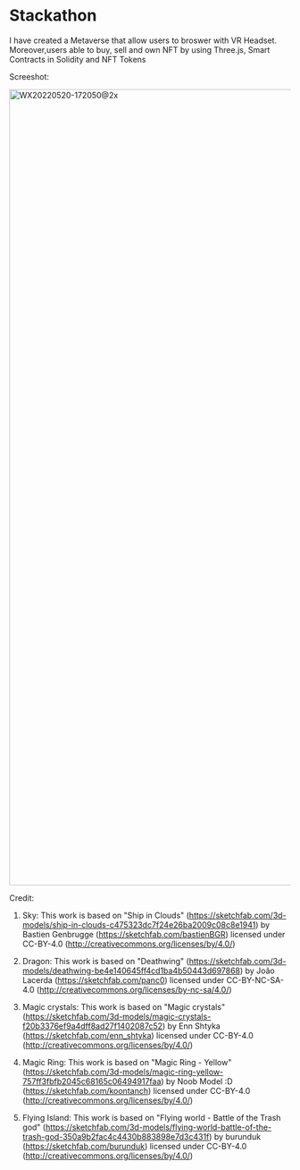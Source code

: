 # Stackathon

I have created a Metaverse that allow users to broswer with VR Headset. Moreover,users able to buy, sell and own NFT by using Three.js, Smart Contracts in Solidity and NFT Tokens

Screeshot:

<img width="1424" alt="WX20220520-172050@2x" src="https://user-images.githubusercontent.com/95536900/169612141-2cfc5a10-73b8-49ec-9132-c213b88a07ac.png">

Credit:
1. Sky:
This work is based on "Ship in Clouds" (https://sketchfab.com/3d-models/ship-in-clouds-c475323dc7f24e26ba2009c08c8e1941) by Bastien Genbrugge (https://sketchfab.com/bastienBGR) licensed under CC-BY-4.0 (http://creativecommons.org/licenses/by/4.0/)

2. Dragon:
This work is based on "Deathwing" (https://sketchfab.com/3d-models/deathwing-be4e140645ff4cd1ba4b50443d697868) by João Lacerda (https://sketchfab.com/panc0) licensed under CC-BY-NC-SA-4.0 (http://creativecommons.org/licenses/by-nc-sa/4.0/)

3. Magic crystals:
This work is based on "Magic crystals" (https://sketchfab.com/3d-models/magic-crystals-f20b3376ef9a4dff8ad27f1402087c52) by Enn Shtyka (https://sketchfab.com/enn_shtyka) licensed under CC-BY-4.0 (http://creativecommons.org/licenses/by/4.0/)

4. Magic Ring:
This work is based on "Magic Ring - Yellow" (https://sketchfab.com/3d-models/magic-ring-yellow-757ff3fbfb2045c68165c06494917faa) by Noob Model :D (https://sketchfab.com/koontanch) licensed under CC-BY-4.0 (http://creativecommons.org/licenses/by/4.0/)

5. Flying Island:
This work is based on "Flying world - Battle of the Trash god" (https://sketchfab.com/3d-models/flying-world-battle-of-the-trash-god-350a9b2fac4c4430b883898e7d3c431f) by burunduk (https://sketchfab.com/burunduk) licensed under CC-BY-4.0 (http://creativecommons.org/licenses/by/4.0/)

